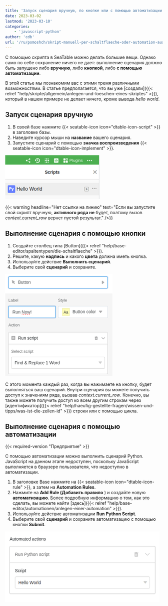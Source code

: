 ```yaml
---
title: 'Запуск сценария вручную, по кнопке или с помощью автоматизации'
date: 2023-03-02
lastmod: '2023-03-10'
categories:
    - 'javascript-python'
author: 'cdb'
url: '/ru/pomoshch/skript-manuell-per-schaltflaeche-oder-automation-ausfuehren'
---
```


С помощью скрипта в SeaTable можно делать большие вещи. Однако само по себе сохранение ничего не дает: выполнение сценария должно быть запущено либо **вручную**, либо **кнопкой**, либо **с помощью автоматизации**.

В этой статье мы познакомим вас с этими тремя различными возможностями. В статье предполагается, что вы уже [создали]({{< relref "help/skripte/allgemein/anlegen-und-loeschen-eines-skriptes" >}}), который в нашем примере не делает ничего, кроме вывода _hello world_.

## Запуск сценария вручную

1. В своей базе нажмите {{< seatable-icon icon="dtable-icon-script" >}} в заголовке базы.
2. Наведите курсор мыши на **название** вашего сценария.
3. Запустите сценарий с помощью **значка воспроизведения** {{< seatable-icon icon="dtable-icon-implement" >}}.

![Чтобы запустить сценарий вручную](images/skript-manuell-starten.png)

{{< warning  headline="Нет ссылки на линию"  text="Если вы запустите свой скрипт вручную, **активного ряда не** будет, поэтому вызов _context.current\_row_ вернет пустой результат." />}}

## Выполнение сценария с помощью кнопки

1. Создайте столбец типа [Button]({{< relref "help/base-editor/spaltentypen/die-schaltflaeche" >}}).
2. Решите, какую **надпись** и какого **цвета** должна иметь кнопка.
3. Используйте действие **Выполнить сценарий**.
4. Выберите свой **сценарий** и сохраните.

![Выполнение сценария с помощью кнопки](images/run-script-via-button.png)

С этого момента каждый раз, когда вы нажимаете на кнопку, будет выполняться ваш сценарий. Внутри сценария вы можете получить доступ к значениям ряда, вызвав _context.current_row_. Конечно, вы также можете получить доступ ко всем другим строкам через [идентификатор]({{< relref "help/haeufig-gestellte-fragen/wissen-und-tipps/was-ist-die-zeilen-id" >}}) строки или с помощью цикла.

## Выполнение сценария с помощью автоматизации

{{< required-version "Предприятие" >}}

С помощью автоматизации можно выполнить сценарий Python. JavaScript на данном этапе недоступен, поскольку JavaScript выполняется в браузере пользователя, что недоступно в автоматизации.

1. В заголовке Base нажмите на {{< seatable-icon icon="dtable-icon-rule" >}}, а затем на **Automation Rules**.
2. Нажмите на **Add Rule (Добавить правило** ) и создайте новую **автоматизацию**. Более подробную информацию о том, как это сделать, вы можете найти [здесь]({{< relref "help/base-editor/automationen/anlegen-einer-automation" >}}).
3. Используйте действие автоматизации **Run Python Script**.
4. Выберите свой **сценарий** и сохраните автоматизацию с помощью кнопки **Submit**.

![Запуск сценария с помощью автоматизации](images/skript-per-automation.png)
